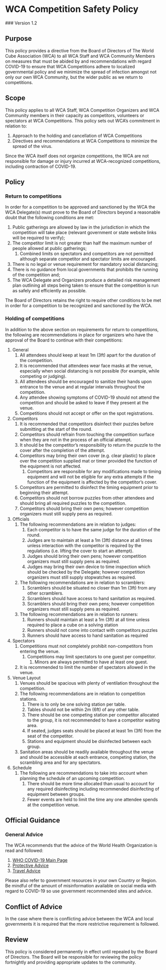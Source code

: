 # WCA Competition Safety Policy
<div class="version">
### Version 1.2
</div>

## Purpose
This policy provides a directive from the Board of Directors of The World Cube Association (WCA) to all WCA Staff and WCA Community Members on measures that must be abided by and recommendations with regard COVID-19 to ensure that WCA Competitions adhere to localized governmental policy and we minimize the spread of infection amongst not only our own WCA Community, but the wider public as we return to competitions.

## Scope
This policy applies to all WCA Staff, WCA Competition Organizers and WCA Community members in their capacity as competitors, volunteers or spectators at WCA Competitions. This policy sets out WCA’s commitment in relation to:

1. Approach to the holding and cancellation of WCA Competitions
2. Directives and recommendations at WCA Competitions to minimize the spread of the virus.

Since the WCA itself does not organize competitions, the WCA are not responsible for damage or injury incurred at WCA-recognized competitions, including contraction of COVID-19. 

## Policy
### Return to competitions
In order for a competition to be approved and sanctioned by the WCA the WCA Delegate(s) must prove to the Board of Directors beyond a reasonable doubt that the following conditions are met:

1. Public gatherings are allowed by law in the jurisdiction in which the competition will take place (relevant government or state website links will be required to verify);
2. The competitor limit is not greater than half the maximum number of people allowed at public gatherings;
   1. Combined limits on spectators and competitors are not permitted although separate competitor and spectator limits are encouraged.
3. There is no legal or venue requirement for mandatory social distancing;
4. There is no guidance from local governments that prohibits the running of the competition and;
5. The WCA Delegate and Organizers produce a detailed risk management plan outlining all steps being taken to ensure that the competition is run as safely and efficiently as possible.

The Board of Directors retains the right to require other conditions to be met in order for a competition to be recognized and sanctioned by the WCA.


### Holding of competitions
In addition to the above section on requirements for return to competitions, the following are recommendations in place for organizers who have the approval of the Board to continue with their competitions:

1. General
   1. All attendees should keep at least 1m (3ft) apart for the duration of the competition.
   2. It is recommended that attendees wear face masks at the venue, especially when social distancing is not possible (for example, while competing or judging).
   3. All attendees should be encouraged to sanitize their hands upon entrance to the venue and at regular intervals throughout the competition.
   4. Any attendee showing symptoms of COVID-19 should not attend the competition and should be asked to leave if they present at the venue.
   5. Competitions should not accept or offer on the spot registrations.
2. Competitors
   1. It is recommended that competitors disinfect their puzzles before submitting at the start of the round.
   2. Competitors should refrain from touching the competition surface when they are not in the process of an official attempt.
   3. It should be the competitor’s responsibility to return the puzzle to the cover after the completion of the attempt.
   4. Competitors may bring their own cover (e.g. clear plastic) to place over the competition supplied mat or timer provided the function of the equipment is not affected.
      1. Competitors are responsible for any modifications made to timing equipment and will not be eligible for any extra attempts if the function of the equipment is affected by the competitor’s cover.
   5. Competitors are permitted to disinfect the timing equipment prior to beginning their attempt.
   6. Competitors should not borrow puzzles from other attendees and should bring all required puzzles to the competition.
   7. Competitors should bring their own pens; however competition organizers must still supply pens as required.
3. Officials
   1. The following recommendations are in relation to judges:
      1. Each competitor is to have the same judge for the duration of the round.
      2. Judges are to maintain at least a 1m (3ft) distance at all times unless interaction with the competitor is required by the regulations (i.e. lifting the cover to start an attempt).
      3. Judges should bring their own pens; however competition organizers must still supply pens as required.
      4. Judges may bring their own device to time inspection which should be checked by the Delegate; however competition organizers must still supply stopwatches as required.
   2. The following recommendations are in relation to scramblers:
      1. Scramblers should be situated no closer than 1m (3ft) from any other scramblers.
      2. Scramblers should have access to hand sanitation as required.
      3. Scramblers should bring their own pens; however competition organizers must still supply pens as required.
   3. The following recommendations are in relation to runners:
      1. Runners should maintain at least a 1m (3ft) at all time unless required to place a cube on a solving station
      2. Runners should not come into contact with competitors puzzles
      3. Runners should have access to hand sanitation as required
4. Spectators
   1. Competitions must not completely prohibit non-competitors from entering the venue.
      1. Competitions may limit spectators to one guest per competitor.
         1. Minors are always permitted to have at least one guest.
   2. It is recommended to limit the number of spectators allowed in the venue.
5. Venue Layout
   1. Venues should be spacious with plenty of ventilation throughout the competition.
   2. The following recommendations are in relation to competition stations.
      1. There is to only be one solving station per table.
      2. Tables should not be within 2m (6ft) of any other table.
      3. There should be one competing station per competitor allocated to the group, it is not recommended to have a competitor waiting area.
      4. If seated, judges seats should be placed at least 1m (3ft) from the seat of the competitor.
      5. Stations and equipment should be disinfected between each group.
   3. Sanitation areas should be readily available throughout the venue and should be accessible at each entrance, competing station, the scrambling area and for any spectators.
6. Schedule
   1. The following are recommendations to take into account when planning the schedule of an upcoming competition.
      1. There should be more time allocated than usual to account for any required disinfecting including recommended disinfecting of equipment between groups.
      2. Fewer events are held to limit the time any one attendee spends at the competition venue. 
   

## Official Guidance
### General Advice
The WCA recommends that the advice of the World Health Organization is read and followed:

1. [WHO COVID-19 Main Page](https://www.who.int/emergencies/diseases/novel-coronavirus-2019)
2. [Protective Advice](https://www.who.int/emergencies/diseases/novel-coronavirus-2019/advice-for-public)
3. [Travel Advice](https://www.who.int/emergencies/diseases/novel-coronavirus-2019/travel-advice)

Please also refer to government resources in your own Country or Region. Be mindful of the amount of misinformation available on social media with regard to COVID-19 so use government recommended sites and advice.

## Conflict of Advice
In the case where there is conflicting advice between the WCA and local governments it is required that the more restrictive requirement is followed.

## Review
This policy is considered permanently in effect until repealed by the Board of Directors. The Board will be responsible for reviewing the policy fortnightly and providing appropriate updates to the community.
